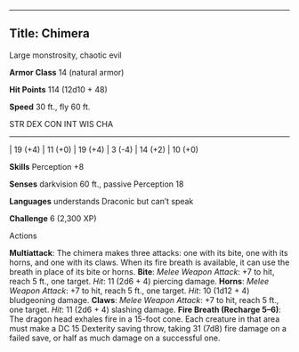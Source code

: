 -------------------------
Title: Chimera
-------------------------


Large monstrosity, chaotic evil

**Armor Class** 14 (natural armor)

**Hit Points** 114 (12d10 + 48)

**Speed** 30 ft., fly 60 ft.

  STR       DEX       CON       INT      WIS       CHA
  --------- --------- --------- -------- --------- ---------
  | 19 (+4)   | 11 (+0)   | 19 (+4)   | 3 (-4)   | 14 (+2)   | 10 (+0)

**Skills** Perception +8

**Senses** darkvision 60 ft., passive Perception 18

**Languages** understands Draconic but can’t speak

**Challenge** 6 (2,300 XP)


Actions

**Multiattack**: The chimera makes three attacks: one with its bite,
    one with its horns, and one with its claws. When its fire breath is
    available, it can use the breath in place of its bite or horns.
**Bite**: *Melee Weapon Attack*: +7 to hit, reach 5 ft., one target.
    *Hit*: 11 (2d6 + 4) piercing damage.
**Horns**: *Melee Weapon Attack*: +7 to hit, reach 5 ft.,
    one target. *Hit*: 10 (1d12 + 4) bludgeoning damage.
**Claws**: *Melee Weapon Attack*: +7 to hit, reach 5 ft.,
    one target. *Hit*: 11 (2d6 + 4) slashing damage.
**Fire Breath (Recharge 5–6)**: The dragon head exhales fire in a
    15-foot cone. Each creature in that area must make a DC 15 Dexterity
    saving throw, taking 31 (7d8) fire damage on a failed save, or half
    as much damage on a successful one.

